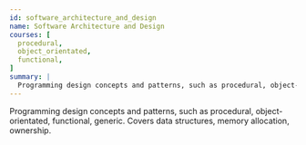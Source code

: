 ```yaml
---
id: software_architecture_and_design
name: Software Architecture and Design 
courses: [
  procedural,
  object_orientated,
  functional,
]
summary: |
  Programming design concepts and patterns, such as procedural, object-orientated, functional, generic. Covers data structures, memory allocation, ownership.
---
```


Programming design concepts and patterns, such as procedural, object-orientated, functional, generic. Covers data structures, memory allocation, ownership.